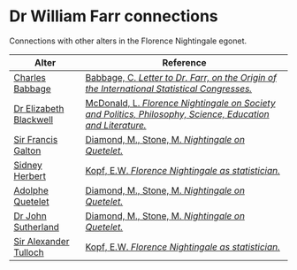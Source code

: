 # Dr William Farr connections
Connections with other alters in the Florence Nightingale egonet.

| Alter  | Reference|
| ------------- |------------- |
| [Charles Babbage](https://github.com/altealo/CharlesBabbage/blob/master/README.md)  |[Babbage, C. *Letter to Dr. Farr, on the Origin of the International Statistical Congresses.*](https://projects.exeter.ac.uk/babbage/publish.html)|
| [Dr Elizabeth Blackwell](https://github.com/altealo/ElizabethBlackwell/blob/master/README.md)  |[McDonald, L. *Florence Nightingale on Society and Politics, Philosophy, Science, Education and Literature.*](https://books.google.co.uk/books?id=2Lvo9XhNIGMC&pg=PA832&lpg=PA832&dq=arthur+hugh+clough+and+william+farr&source=bl&ots=k6QqDy21_e&sig=ACfU3U252ydLeCeNKt8DE372QVvILsOFyw&hl=en&sa=X&ved=2ahUKEwiRp8nz3s3lAhXKTMAKHT33D_sQ6AEwA3oECAkQAg#v=onepage&q=arthur%20hugh%20clough%20and%20william%20farr&f=false)|
| [Sir Francis Galton](https://github.com/altealo/SirFrancisGalton/blob/master/README.md)  |[Diamond, M., Stone, M. *Nightingale on Quetelet.*](https://www.jstor.org/stable/2982160?seq=1)|
| [Sidney Herbert](https://github.com/altealo/SidneyHerbert/blob/master/README.md)  |[Kopf, E.W. *Florence Nightingale as statistician.*](https://www.jstor.org/stable/2965763?seq=1#metadata_info_tab_contents)|
| [Adolphe Quetelet](https://github.com/altealo/AdolpheQuetelet/blob/master/README.md)  |[Diamond, M., Stone, M. *Nightingale on Quetelet.*](https://www.jstor.org/stable/2982160?seq=1)|
| [Dr John Sutherland](https://github.com/altealo/JohnSutherland/blob/master/README.md)  |[Diamond, M., Stone, M. *Nightingale on Quetelet.*](https://www.jstor.org/stable/2982160?seq=1)|
| [Sir Alexander Tulloch](https://github.com/altealo/SirAlexanderTulloch/blob/master/README.md)  |[Kopf, E.W. *Florence Nightingale as statistician.*](https://www.jstor.org/stable/2965763?seq=1#metadata_info_tab_contents)|


